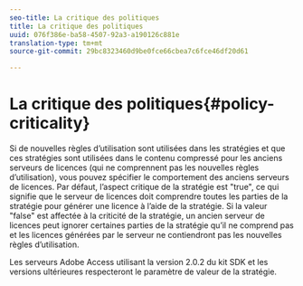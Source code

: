 ```yaml
---
seo-title: La critique des politiques
title: La critique des politiques
uuid: 076f386e-ba58-4507-92a3-a190126c881e
translation-type: tm+mt
source-git-commit: 29bc8323460d9be0fce66cbea7c6fce46df20d61

---
```



# La critique des politiques{#policy-criticality}

Si de nouvelles règles d’utilisation sont utilisées dans les stratégies et que ces stratégies sont utilisées dans le contenu compressé pour les anciens serveurs de licences (qui ne comprennent pas les nouvelles règles d’utilisation), vous pouvez spécifier le comportement des anciens serveurs de licences. Par défaut, l’aspect critique de la stratégie est &quot;true&quot;, ce qui signifie que le serveur de licences doit comprendre toutes les parties de la stratégie pour générer une licence à l’aide de la stratégie. Si la valeur &quot;false&quot; est affectée à la criticité de la stratégie, un ancien serveur de licences peut ignorer certaines parties de la stratégie qu’il ne comprend pas et les licences générées par le serveur ne contiendront pas les nouvelles règles d’utilisation.

Les serveurs Adobe Access utilisant la version 2.0.2 du kit SDK et les versions ultérieures respecteront le paramètre de valeur de la stratégie.
